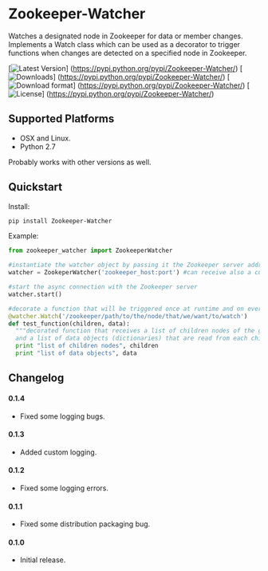 # Zookeeper-Watcher

Watches a designated node in Zookeeper for data or member changes. 
Implements a Watch class which can be used as a decorator to trigger functions when changes are detected on a specified node in Zookeeper.

[![Latest Version](https://img.shields.io/pypi/v/Zookeeper-Watcher.svg)]
(https://pypi.python.org/pypi/Zookeeper-Watcher/)
[![Downloads](https://img.shields.io/pypi/dm/Zookeeper-Watcher.svg)]
(https://pypi.python.org/pypi/Zookeeper-Watcher/)
[![Download format](https://img.shields.io/pypi/format/Zookeeper-Watcher.svg)]
(https://pypi.python.org/pypi/Zookeeper-Watcher/)
[![License](https://img.shields.io/pypi/l/Zookeeper-Watcher.svg)]
(https://pypi.python.org/pypi/Zookeeper-Watcher/)


## Supported Platforms

* OSX and Linux.
* Python 2.7

Probably works with other versions as well.

## Quickstart

Install:
```bash
pip install Zookeeper-Watcher
```

Example:
```python
from zookeeper_watcher import ZookeeperWatcher

#instantiate the watcher object by passing it the Zookeeper server address and a optional logger.
watcher = ZookeperWatcher('zookeeper_host:port') #can receive also a custom logger by adding logger=some_logger.

#start the async connection with the Zookeeper server
watcher.start()

#decorate a function that will be triggered once at runtime and on every detected event
@watcher.Watch('/zookeeper/path/to/the/node/that/we/want/to/watch')
def test_function(children, data):
  """decorated function that receives a list of children nodes of the given path 
  and a list of data objects (dictionaries) that are read from each child node"""
  print "list of children nodes", children
  print "list of data objects", data

```

## Changelog

#### 0.1.4

* Fixed some logging bugs.

#### 0.1.3

* Added custom logging.

#### 0.1.2

* Fixed some logging errors.

#### 0.1.1

* Fixed some distribution packaging bug.

#### 0.1.0

* Initial release.

